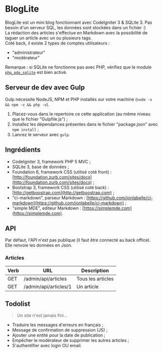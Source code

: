# BlogLite

BlogLite est un mini blog fonctionnant avec CodeIgniter 3 & SQLite 3. Pas besoin d'un serveur SQL, les données sont stockées dans un fichier :)  
La rédaction des articles s'effectue en Markdown avec la possibilité de taguer un article avec un ou plusieurs tags.  
Coté back, il existe 2 types de comptes utilisateurs :

- "administrateur"
- "modérateur"

Remarque : si SQLite ne fonctionne pas avec PHP, vérifiez que le module [`php_pdo_sqlite`](http://php.net/manual/fr/ref.pdo-sqlite.php) est bien activé.


## Serveur de dev avec Gulp

Gulp nécessite NodeJS, NPM et PHP installés sur votre machine (`node -v && npm -v && php -v`). 

1. Placez-vous dans le repertoire ce cette application (au même niveau que le fichier "Gulpfile.js") ;
2. Installez les dépendances présentes dans le fichier "package.json" avec `npm install` ;
3. Lancez le serveur avec `gulp`.


## Ingrédients

- CodeIgniter 3, framework PHP 5 MVC ;
- SQLite 3, base de données ;
- Foundation 6, framework CSS (utilisé coté front) : [http://foundation.zurb.com/sites/docs](http://foundation.zurb.com/sites/docs) ;
- Bootstrap 3, framework CSS (utilisé coté back) : [http://getboostrap.com](http://getboostrap.com) ;
- "ci-markdown", parseur Markdown : [https://github.com/jonlabelle/ci-markdown](https://github.com/jonlabelle/ci-markdown) ;
- "simple MDE", editeur Markdown : [https://simplemde.com](https://simplemde.com).


## API

Par défaut, l'API n'est pas publique (il faut être connecté au back office). Elle renvoie les données en Json.

### Articles

| Verb | URL | Description |
| ---- | --- | ----------- |
| GET | /admin/api/articles | Tous les articles |
| GET | /admin/api/articles/1 | Un article |


## Todolist

> Un site n'est jamais fini...

- Traduire les messages d'erreurs en français ;
- Message de confirmation de suppression (JS) ;
- Ajouter une entité pour la date de publication ;
- Empêcher le modérateur de supprimer les autres articles ;
- S'authentifier avec login OU email.